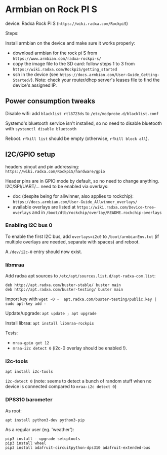 # Armbian on Rock PI S

device: Radxa Rock Pi S (`https://wiki.radxa.com/RockpiS`)

Steps:

Install armbian on the device and make sure it works properly:

- download armbian for the rock pi S from `https://www.armbian.com/radxa-rockpi-s/`
- copy the image file to the SD card: follow steps 1 to 3 from `https://wiki.radxa.com/RockpiS/getting_started`
- ssh in the device (see `https://docs.armbian.com/User-Guide_Getting-Started/`). Note: check your router/dhcp server's leases file to find the device's assigned IP.

## Power consumption tweaks

Disable wifi: add `blacklist rtl8723ds` to `/etc/modprobe.d/blacklist.conf`

Systemd's bluetooth service isn't installed, so no need to disable bluetooth with `systemctl disable bluetooth`

Reboot. `rfkill list` should be empty (otherwise, `rfkill block all`).

## I2C/GPIO setup

headers pinout and pin addressing: `https://wiki.radxa.com/RockpiS/hardware/gpio`

Header pins are in GPIO mode by default, so no need to change anything. I2C/SPI/UART/... need to be enabled via overlays:

- doc (despite being for allwinner, also applies to rockchip): `https://docs.armbian.com/User-Guide_Allwinner_overlays/`
- available overlays are listed at `https://wiki.radxa.com/Device-tree-overlays` and in `/boot/dtb/rockchip/overlay/README.rockchip-overlays`

### Enabling I2C bus 0

To enable the first I2C bus, add `overlays=i2c0` to `/boot/armbianEnv.txt` (if multiple overlays are needed, separate with spaces) and reboot.

A `/dev/i2c-0` entry should now exist.

### libmraa

Add radxa apt sources to `/etc/apt/sources.list.d/apt-radxa-com.list`:

```
deb http://apt.radxa.com/buster-stable/ buster main
deb http://apt.radxa.com/buster-testing/ buster main
```

Import key with `wget -O -  apt.radxa.com/buster-testing/public.key | sudo apt-key add -`

Update/upgrade: `apt update ; apt upgrade`

Install libraa: `apt install libmraa-rockpis`

Tests:

- `mraa-gpio get 12`
- `mraa-i2c detect 0` (i2c-0 overlay should be enabled !).


### i2c-tools

`apt install i2c-tools`

`i2c-detect 0` (note: seems to detect a bunch of random stuff when no device is connected compared to `mraa-i2c detect 0`)


### DPS310 barometer

As root:

~~~
apt install python3-dev python3-pip
~~~

As a regular user (eg. 'weather'):

~~~
pip3 install --upgrade setuptools
pip3 install wheel
pip3 install adafruit-circuitpython-dps310 adafruit-extended-bus
~~~

